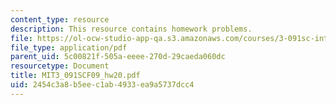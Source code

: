 ```yaml
---
content_type: resource
description: This resource contains homework problems.
file: https://ol-ocw-studio-app-qa.s3.amazonaws.com/courses/3-091sc-introduction-to-solid-state-chemistry-fall-2010/2454c3a8b5eec1ab4933ea9a5737dcc4_MIT3_091SCF09_hw20.pdf
file_type: application/pdf
parent_uid: 5c00821f-505a-eeee-270d-29caeda060dc
resourcetype: Document
title: MIT3_091SCF09_hw20.pdf
uid: 2454c3a8-b5ee-c1ab-4933-ea9a5737dcc4
---
```

